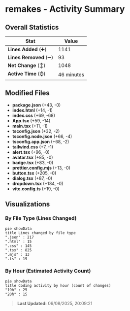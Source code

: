 # remakes - Activity Summary 

## Overall Statistics

| Stat                   | Value                                                             |
| ---------------------- | ----------------------------------------------------------------- |
| **Lines Added** (➕)   | 1141                                          |
| **Lines Removed** (➖) | 93                                        |
| **Net Change** (↕)    | 1048                |
| **Active Time** (⌚)   | 46 minutes |


## Modified Files
- **package.json** (+43, -0)
- **index.html** (+14, -1)
- **index.css** (+69, -68)
- **App.tsx** (+59, -14)
- **main.tsx** (+11, -1)
- **tsconfig.json** (+32, -2)
- **tsconfig.node.json** (+66, -4)
- **tsconfig.app.json** (+68, -2)
- **tailwind.css** (+7, -1)
- **alert.tsx** (+96, -0)
- **avatar.tsx** (+85, -0)
- **badge.tsx** (+83, -0)
- **prettier.config.mjs** (+13, -0)
- **button.tsx** (+205, -0)
- **dialog.tsx** (+87, -0)
- **dropdown.tsx** (+184, -0)
- **vite.config.ts** (+19, -0)

## Visualizations

### By File Type (Lines Changed)

```mermaid
pie showData
title Lines changed by file type
".json" : 217
".html" : 15
".css" : 145
".tsx" : 825
".mjs" : 13
".ts" : 19
```

### By Hour (Estimated Activity Count)

```mermaid
pie showData
title Coding activity by hour (count of changes)
"19h" : 25
"20h" : 15
```


> **Last Updated:** 06/08/2025, 20:09:21